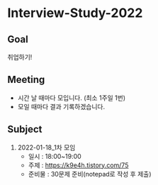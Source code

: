 # Interview-Study-2022

## Goal
취업하기!

## Meeting
- 시간 날 때마다 모입니다. (최소 1주일 1번)
- 모일 때마다 결과 기록하겠습니다.

## Subject
1. 2022-01-18_1차 모임 
	- 일시 : 18:00~19:00
	- 주제 : https://k9e4h.tistory.com/75
	- 준비물 : 30문제 준비(notepad로 작성 후 제출)